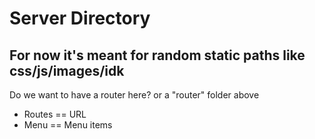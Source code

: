 # Server Directory

## For now it's meant for random static paths like css/js/images/idk

Do we want to have a router here? or a "router" folder above

 - Routes == URL
 - Menu == Menu items 